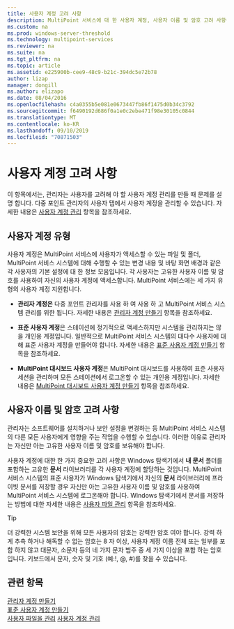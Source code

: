 ```yaml
---
title: 사용자 계정 고려 사항
description: MultiPoint 서비스에 대 한 사용자 계정, 사용자 이름 및 암호 고려 사항을 제공 합니다.
ms.custom: na
ms.prod: windows-server-threshold
ms.technology: multipoint-services
ms.reviewer: na
ms.suite: na
ms.tgt_pltfrm: na
ms.topic: article
ms.assetid: e225900b-cee9-48c9-b21c-394dc5e72b78
author: lizap
manager: dongill
ms.author: elizapo
ms.date: 08/04/2016
ms.openlocfilehash: c4a0355b5e081e0673447fb86f1475d0b34c3792
ms.sourcegitcommit: f6490192d686f0a1e0c2ebe471f98e30105c0844
ms.translationtype: MT
ms.contentlocale: ko-KR
ms.lasthandoff: 09/10/2019
ms.locfileid: "70871503"
---
```

# <a name="user-account-considerations"></a>사용자 계정 고려 사항
이 항목에서는, 관리자는 사용자를 고려해 야 할 사용자 계정 관리를 만들 때 문제를 설명 합니다. 다중 포인트 관리자의 사용자 탭에서 사용자 계정을 관리할 수 있습니다. 자세한 내용은 [사용자 계정 관리](Manage-User-Accounts.md) 항목을 참조하세요.  
  
## <a name="user-account-types"></a>사용자 계정 유형  
사용자 계정은 MultiPoint 서비스에 사용자가 액세스할 수 있는 파일 및 폴더, MultiPoint 서비스 시스템에 대해 수행할 수 있는 변경 내용 및 바탕 화면 배경과 같은 각 사용자의 기본 설정에 대 한 정보 모음입니다. 각 사용자는 고유한 사용자 이름 및 암호를 사용하여 자신의 사용자 계정에 액세스합니다. MultiPoint 서비스에는 세 가지 유형의 사용자 계정 지원합니다.  
  
-   **관리자 계정은** 다중 포인트 관리자를 사용 하 여 사용 하 고 MultiPoint 서비스 시스템 관리를 위한 됩니다. 자세한 내용은 [관리자 계정 만들기](Create-an-Administrative-User-Account.md) 항목을 참조하세요.  
  
-   **표준 사용자 계정**은 스테이션에 정기적으로 액세스하지만 시스템을 관리하지는 않을 개인용 계정입니다. 일반적으로 MultiPoint 서비스 시스템의 대다수 사용자에 대해 표준 사용자 계정을 만들어야 합니다. 자세한 내용은 [표준 사용자 계정 만들기](Create-a-Standard-User-Account.md) 항목을 참조하세요.  
  
-   **MultiPoint 대시보드 사용자 계정**은 MultiPoint 대시보드를 사용하여 표준 사용자 세션을 관리하며 모든 스테이션에서 로그온할 수 있는 개인용 계정입니다. 자세한 내용은 [MultiPoint 대시보드 사용자 계정 만들기](Create-a-MultiPoint-Dashboard-User-Account.md) 항목을 참조하세요.  
  
## <a name="user-name-and-password-considerations"></a>사용자 이름 및 암호 고려 사항  
관리자는 소프트웨어를 설치하거나 보안 설정을 변경하는 등 MultiPoint 서비스 시스템의 다른 모든 사용자에게 영향을 주는 작업을 수행할 수 있습니다. 이러한 이유로 관리자는 자신만 아는 고유한 사용자 이름 및 암호를 보유해야 합니다.  
  
사용자 계정에 대한 한 가지 중요한 고려 사항은 Windows 탐색기에서 **내 문서** 폴더를 포함하는 고유한 **문서** 라이브러리를 각 사용자 계정에 할당하는 것입니다. MultiPoint 서비스 시스템의 표준 사용자가 Windows 탐색기에서 자신의 **문서** 라이브러리에 프라이빗 문서를 저장할 경우 자신만 아는 고유한 사용자 이름 및 암호를 사용하여 MultiPoint 서비스 시스템에 로그온해야 합니다. Windows 탐색기에서 문서를 저장하는 방법에 대한 자세한 내용은 [사용자 파일 관리](Manage-User-Files.md) 항목을 참조하세요.  
  
> [!TIP]  
> 더 강력한 시스템 보안을 위해 모든 사용자의 암호는 강력한 암호 여야 합니다. 강력 하 게 추측 하거나 해독할 수 없는 암호는 8 자 이상, 사용자 계정 이름 전체 또는 일부를 포함 하지 않고 대문자, 소문자 등의 네 가지 문자 범주 중 세 가지 이상을 포함 하는 암호입니다. 키보드에서 문자, 숫자 및 기호 (예:!, @, #)를 찾을 수 있습니다.  
  
## <a name="see-also"></a>관련 항목  
[관리자 계정 만들기](Create-an-Administrative-User-Account.md)  
[표준 사용자 계정 만들기](Create-a-Standard-User-Account.md)  
[사용자 파일을 관리](Manage-User-Files.md)
[사용자 계정 관리](Manage-User-Accounts.md)